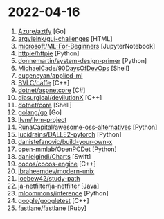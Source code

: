# 2022-04-16

1. [Azure/aztfy](https://github.com/Azure/aztfy "A tool to bring existing Azure resources under Terraform's management") [Go]
2. [argyleink/gui-challenges](https://github.com/argyleink/gui-challenges "Components from the YouTube show GUI Challenges: accessible, responsive, adaptive and cross browser components.") [HTML]
3. [microsoft/ML-For-Beginners](https://github.com/microsoft/ML-For-Beginners "12 weeks, 26 lessons, 52 quizzes, classic Machine Learning for all") [JupyterNotebook]
4. [httpie/httpie](https://github.com/httpie/httpie "As easy as /aitch-tee-tee-pie/ 🥧 Modern, user-friendly command-line HTTP client for the API era. JSON support, colors, sessions, downloads, plugins & more. https://twitter.com/httpie") [Python]
5. [donnemartin/system-design-primer](https://github.com/donnemartin/system-design-primer "Learn how to design large-scale systems. Prep for the system design interview. Includes Anki flashcards.") [Python]
6. [MichaelCade/90DaysOfDevOps](https://github.com/MichaelCade/90DaysOfDevOps "This repository is my documenting repository for learning the world of DevOps. I started this journey on the 1st January 2022 and I plan to run to March 31st for a complete 90-day romp on spending an hour a day including weekends to get a foundational knowledge across a lot of different areas that make up DevOps.") [Shell]
7. [eugeneyan/applied-ml](https://github.com/eugeneyan/applied-ml "📚 Papers & tech blogs by companies sharing their work on data science & machine learning in production.") 
8. [BVLC/caffe](https://github.com/BVLC/caffe "Caffe: a fast open framework for deep learning.") [C++]
9. [dotnet/aspnetcore](https://github.com/dotnet/aspnetcore "ASP.NET Core is a cross-platform .NET framework for building modern cloud-based web applications on Windows, Mac, or Linux.") [C#]
10. [diasurgical/devilutionX](https://github.com/diasurgical/devilutionX "Diablo build for modern operating systems") [C++]
11. [dotnet/core](https://github.com/dotnet/core "Home repository for .NET Core") [Shell]
12. [golang/go](https://github.com/golang/go "The Go programming language") [Go]
13. [llvm/llvm-project](https://github.com/llvm/llvm-project "The LLVM Project is a collection of modular and reusable compiler and toolchain technologies. Note: the repository does not accept github pull requests at this moment. Please submit your patches at http://reviews.llvm.org.") 
14. [RunaCapital/awesome-oss-alternatives](https://github.com/RunaCapital/awesome-oss-alternatives "Awesome list of open-source startup alternatives to well-known SaaS products 🚀") [Python]
15. [lucidrains/DALLE2-pytorch](https://github.com/lucidrains/DALLE2-pytorch "Implementation of DALL-E 2, OpenAI's updated text-to-image synthesis neural network, in Pytorch") [Python]
16. [danistefanovic/build-your-own-x](https://github.com/danistefanovic/build-your-own-x "🤓 Build your own (insert technology here)") 
17. [open-mmlab/OpenPCDet](https://github.com/open-mmlab/OpenPCDet "OpenPCDet Toolbox for LiDAR-based 3D Object Detection.") [Python]
18. [danielgindi/Charts](https://github.com/danielgindi/Charts "Beautiful charts for iOS/tvOS/OSX! The Apple side of the crossplatform MPAndroidChart.") [Swift]
19. [cocos/cocos-engine](https://github.com/cocos/cocos-engine "Cocos Engine is an open-source framework for building 2D & 3D real-time rendering and interactive contents, especially video games, which can be deployed to mobile, desktop and web. It is inherited from the legacy Cocos2d-x with a redesigned modern architecture. To run this engine, please download Cocos Creator.") [C++]
20. [ibraheemdev/modern-unix](https://github.com/ibraheemdev/modern-unix "A collection of modern/faster/saner alternatives to common unix commands.") 
21. [joebew42/study-path](https://github.com/joebew42/study-path "An organized learning path on Clean Code, Test-Driven Development, Legacy Code, Refactoring, Domain-Driven Design and Microservice Architecture") 
22. [ja-netfilter/ja-netfilter](https://github.com/ja-netfilter/ja-netfilter "A javaagent framework") [Java]
23. [mlcommons/inference](https://github.com/mlcommons/inference "Reference implementations of MLPerf™ inference benchmarks") [Python]
24. [google/googletest](https://github.com/google/googletest "GoogleTest - Google Testing and Mocking Framework") [C++]
25. [fastlane/fastlane](https://github.com/fastlane/fastlane "🚀 The easiest way to automate building and releasing your iOS and Android apps") [Ruby]
